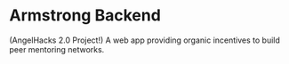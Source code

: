 # Armstrong Backend 

(AngelHacks 2.0 Project!) A web app providing organic incentives to build peer mentoring networks.

